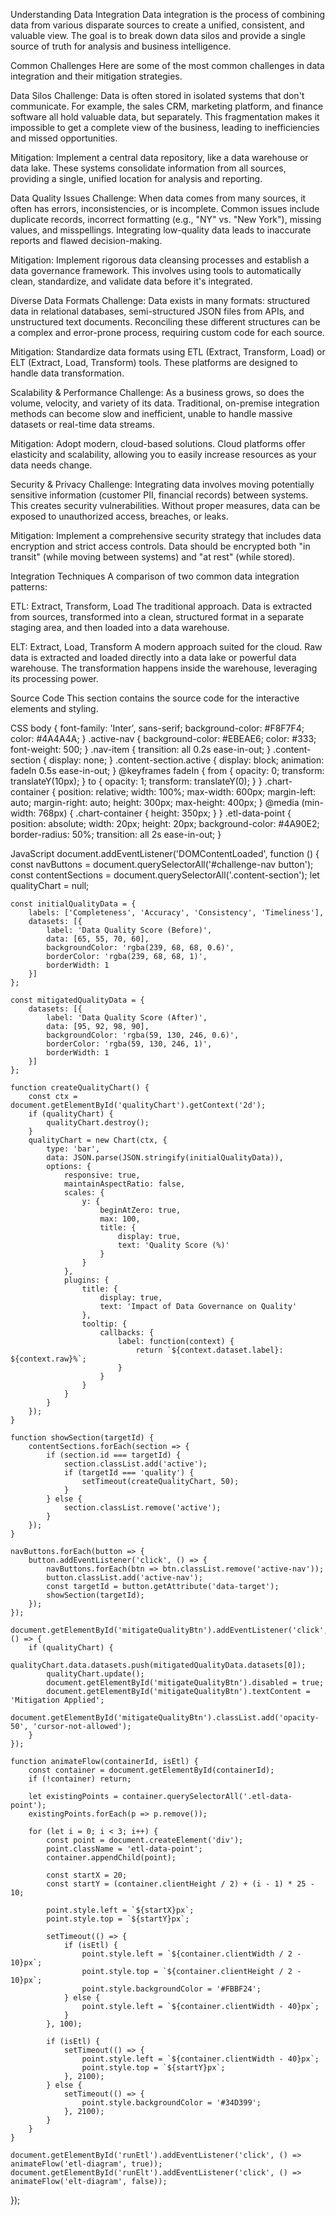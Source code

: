 <!-- Chosen Palette: Calm Harmony -->

<!-- Application Structure Plan: The SPA is designed with a thematic, non-linear structure to maximize user exploration and understanding. It starts with a high-level definition, then presents the core challenges as interactive cards. This allows users to dive into topics they find most relevant first. Clicking a challenge reveals a dedicated view with an explanation, a visualization of the problem, and a corresponding mitigation strategy. This problem-solution format is reinforced with an interactive chart. A separate section compares key techniques (ETL vs. ELT) using animated diagrams. This structure was chosen over a linear report format to make learning self-directed and engaging, transforming passive reading into active exploration. -->

<!-- Visualization & Content Choices:
1. Core Concept Diagram: Report Info -> What is data integration? -> Goal: Organize/Inform -> Viz: Diagram of sources flowing to a unified view -> Interaction: None (static visual) -> Justification: A simple, clear visual introduction to the core concept. -> Method: HTML/CSS with Tailwind Flexbox.
2. Challenges & Solutions: Report Info -> Challenges like silos, quality, security -> Goal: Inform/Compare (Problem vs. Solution) -> Viz: Interactive Cards & a Bar Chart -> Interaction: Clicking cards to switch content; clicking a button to update the chart to show 'mitigated' state. -> Justification: Cards allow focused learning. The dynamic chart provides a quantifiable visual of a solution's impact (e.g., improved data quality). -> Library: Chart.js for the bar chart, Vanilla JS for interaction.
3. ETL vs. ELT Comparison: Report Info -> Different integration techniques -> Goal: Compare/Change (Process Flow) -> Viz: Animated process flow diagrams -> Interaction: Buttons trigger animations showing data movement. -> Justification: Animation makes the abstract process flow tangible and easier to differentiate than static text. -> Method: HTML/CSS/JS.
All visualizations are designed to be clear, interactive, and avoid complex imagery, reinforcing the educational goal.
-->

<!-- CONFIRMATION: NO SVG graphics used. NO Mermaid JS used. -->

Understanding Data Integration
Data integration is the process of combining data from various disparate sources to create a unified, consistent, and valuable view. The goal is to break down data silos and provide a single source of truth for analysis and business intelligence.

Common Challenges
Here are some of the most common challenges in data integration and their mitigation strategies.

Data Silos
Challenge: Data is often stored in isolated systems that don't communicate. For example, the sales CRM, marketing platform, and finance software all hold valuable data, but separately. This fragmentation makes it impossible to get a complete view of the business, leading to inefficiencies and missed opportunities.

Mitigation: Implement a central data repository, like a data warehouse or data lake. These systems consolidate information from all sources, providing a single, unified location for analysis and reporting.

Data Quality Issues
Challenge: When data comes from many sources, it often has errors, inconsistencies, or is incomplete. Common issues include duplicate records, incorrect formatting (e.g., "NY" vs. "New York"), missing values, and misspellings. Integrating low-quality data leads to inaccurate reports and flawed decision-making.

Mitigation: Implement rigorous data cleansing processes and establish a data governance framework. This involves using tools to automatically clean, standardize, and validate data before it's integrated.

Diverse Data Formats
Challenge: Data exists in many formats: structured data in relational databases, semi-structured JSON files from APIs, and unstructured text documents. Reconciling these different structures can be a complex and error-prone process, requiring custom code for each source.

Mitigation: Standardize data formats using ETL (Extract, Transform, Load) or ELT (Extract, Load, Transform) tools. These platforms are designed to handle data transformation.

Scalability & Performance
Challenge: As a business grows, so does the volume, velocity, and variety of its data. Traditional, on-premise integration methods can become slow and inefficient, unable to handle massive datasets or real-time data streams.

Mitigation: Adopt modern, cloud-based solutions. Cloud platforms offer elasticity and scalability, allowing you to easily increase resources as your data needs change.

Security & Privacy
Challenge: Integrating data involves moving potentially sensitive information (customer PII, financial records) between systems. This creates security vulnerabilities. Without proper measures, data can be exposed to unauthorized access, breaches, or leaks.

Mitigation: Implement a comprehensive security strategy that includes data encryption and strict access controls. Data should be encrypted both "in transit" (while moving between systems) and "at rest" (while stored).

Integration Techniques
A comparison of two common data integration patterns:

ETL: Extract, Transform, Load
The traditional approach. Data is extracted from sources, transformed into a clean, structured format in a separate staging area, and then loaded into a data warehouse.

ELT: Extract, Load, Transform
A modern approach suited for the cloud. Raw data is extracted and loaded directly into a data lake or powerful data warehouse. The transformation happens inside the warehouse, leveraging its processing power.

Source Code
This section contains the source code for the interactive elements and styling.

CSS
body {
    font-family: 'Inter', sans-serif;
    background-color: #F8F7F4;
    color: #4A4A4A;
}
.active-nav {
    background-color: #EBEAE6;
    color: #333;
    font-weight: 500;
}
.nav-item {
    transition: all 0.2s ease-in-out;
}
.content-section {
    display: none;
}
.content-section.active {
    display: block;
    animation: fadeIn 0.5s ease-in-out;
}
@keyframes fadeIn {
    from { opacity: 0; transform: translateY(10px); }
    to { opacity: 1; transform: translateY(0); }
}
.chart-container {
    position: relative;
    width: 100%;
    max-width: 600px;
    margin-left: auto;
    margin-right: auto;
    height: 300px;
    max-height: 400px;
}
@media (min-width: 768px) {
    .chart-container {
        height: 350px;
    }
}
.etl-data-point {
    position: absolute;
    width: 20px;
    height: 20px;
    background-color: #4A90E2;
    border-radius: 50%;
    transition: all 2s ease-in-out;
}

JavaScript
document.addEventListener('DOMContentLoaded', function () {
    const navButtons = document.querySelectorAll('#challenge-nav button');
    const contentSections = document.querySelectorAll('.content-section');
    let qualityChart = null;

    const initialQualityData = {
        labels: ['Completeness', 'Accuracy', 'Consistency', 'Timeliness'],
        datasets: [{
            label: 'Data Quality Score (Before)',
            data: [65, 55, 70, 60],
            backgroundColor: 'rgba(239, 68, 68, 0.6)',
            borderColor: 'rgba(239, 68, 68, 1)',
            borderWidth: 1
        }]
    };

    const mitigatedQualityData = {
        datasets: [{
            label: 'Data Quality Score (After)',
            data: [95, 92, 98, 90],
            backgroundColor: 'rgba(59, 130, 246, 0.6)',
            borderColor: 'rgba(59, 130, 246, 1)',
            borderWidth: 1
        }]
    };

    function createQualityChart() {
        const ctx = document.getElementById('qualityChart').getContext('2d');
        if (qualityChart) {
            qualityChart.destroy();
        }
        qualityChart = new Chart(ctx, {
            type: 'bar',
            data: JSON.parse(JSON.stringify(initialQualityData)),
            options: {
                responsive: true,
                maintainAspectRatio: false,
                scales: {
                    y: {
                        beginAtZero: true,
                        max: 100,
                        title: {
                            display: true,
                            text: 'Quality Score (%)'
                        }
                    }
                },
                plugins: {
                    title: {
                        display: true,
                        text: 'Impact of Data Governance on Quality'
                    },
                    tooltip: {
                        callbacks: {
                            label: function(context) {
                                return `${context.dataset.label}: ${context.raw}%`;
                            }
                        }
                    }
                }
            }
        });
    }

    function showSection(targetId) {
        contentSections.forEach(section => {
            if (section.id === targetId) {
                section.classList.add('active');
                if (targetId === 'quality') {
                    setTimeout(createQualityChart, 50);
                }
            } else {
                section.classList.remove('active');
            }
        });
    }
    
    navButtons.forEach(button => {
        button.addEventListener('click', () => {
            navButtons.forEach(btn => btn.classList.remove('active-nav'));
            button.classList.add('active-nav');
            const targetId = button.getAttribute('data-target');
            showSection(targetId);
        });
    });

    document.getElementById('mitigateQualityBtn').addEventListener('click', () => {
        if (qualityChart) {
            qualityChart.data.datasets.push(mitigatedQualityData.datasets[0]);
            qualityChart.update();
            document.getElementById('mitigateQualityBtn').disabled = true;
            document.getElementById('mitigateQualityBtn').textContent = 'Mitigation Applied';
            document.getElementById('mitigateQualityBtn').classList.add('opacity-50', 'cursor-not-allowed');
        }
    });

    function animateFlow(containerId, isEtl) {
        const container = document.getElementById(containerId);
        if (!container) return;
        
        let existingPoints = container.querySelectorAll('.etl-data-point');
        existingPoints.forEach(p => p.remove());

        for (let i = 0; i < 3; i++) {
            const point = document.createElement('div');
            point.className = 'etl-data-point';
            container.appendChild(point);

            const startX = 20;
            const startY = (container.clientHeight / 2) + (i - 1) * 25 - 10;
            
            point.style.left = `${startX}px`;
            point.style.top = `${startY}px`;

            setTimeout(() => {
                if (isEtl) {
                    point.style.left = `${container.clientWidth / 2 - 10}px`;
                    point.style.top = `${container.clientHeight / 2 - 10}px`;
                    point.style.backgroundColor = '#FBBF24'; 
                } else {
                    point.style.left = `${container.clientWidth - 40}px`;
                }
            }, 100);

            if (isEtl) {
                setTimeout(() => {
                    point.style.left = `${container.clientWidth - 40}px`;
                    point.style.top = `${startY}px`;
                }, 2100);
            } else {
                setTimeout(() => {
                    point.style.backgroundColor = '#34D399'; 
                }, 2100);
            }
        }
    }

    document.getElementById('runEtl').addEventListener('click', () => animateFlow('etl-diagram', true));
    document.getElementById('runElt').addEventListener('click', () => animateFlow('elt-diagram', false));

});
